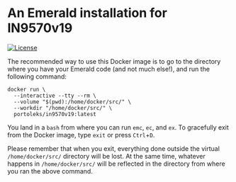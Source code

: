 # An Emerald installation for IN9570v19

[![License](https://img.shields.io/badge/License-BSD%203--Clause-blue.svg)](LICENSE.md)

The recommended way to use this Docker image is to go to the directory
where you have your Emerald code (and not much else!), and run the
following command:

```
docker run \
  --interactive --tty --rm \
  --volume "$(pwd):/home/docker/src/" \
  --workdir "/home/docker/src/" \
  portoleks/in9570v19:latest
```

You land in a `bash` from where you can run `emc`, `ec`, and `ex`. To
gracefully exit from the Docker image, type `exit` or press
`Ctrl`+`D`.

Please remember that when you exit, everything done outside the
virtual `/home/docker/src/` directory will be lost. At the same time,
whatever happens in `/home/docker/src/` will be reflected in the
directory from where you ran the above command.
